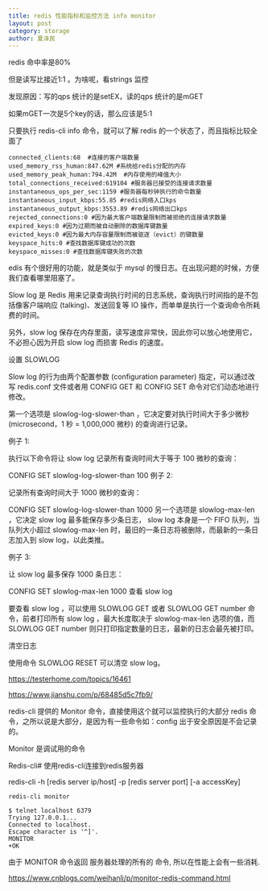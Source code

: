 ```yaml
---
title: redis 性能指标和监控方法 info monitor
layout: post
category: storage
author: 夏泽民
---
```

redis 命中率是80%

但是读写比接近1:1 。为啥呢，看strings 监控

发现原因：写的qps 统计的是setEX，读的qps 统计的是mGET

如果mGET一次是5个key的话，那么应该是5:1


只要执行 redis-cli info 命令，就可以了解 redis 的一个状态了，而且指标比较全面了
```
connected_clients:68  #连接的客户端数量
used_memory_rss_human:847.62M #系统给redis分配的内存
used_memory_peak_human:794.42M  #内存使用的峰值大小
total_connections_received:619104 #服务器已接受的连接请求数量
instantaneous_ops_per_sec:1159 #服务器每秒钟执行的命令数量
instantaneous_input_kbps:55.85 #redis网络入口kps
instantaneous_output_kbps:3553.89 #redis网络出口kps
rejected_connections:0 #因为最大客户端数量限制而被拒绝的连接请求数量
expired_keys:0 #因为过期而被自动删除的数据库键数量
evicted_keys:0 #因为最大内存容量限制而被驱逐（evict）的键数量
keyspace_hits:0 #查找数据库键成功的次数
keyspace_misses:0 #查找数据库键失败的次数
```
<!-- more -->
edis 有个很好用的功能，就是类似于 mysql 的慢日志。在出现问题的时候，方便我们查看哪里阻塞了。

Slow log 是 Redis 用来记录查询执行时间的日志系统，查询执行时间指的是不包括像客户端响应 (talking)、发送回复等 IO 操作，而单单是执行一个查询命令所耗费的时间。

另外，slow log 保存在内存里面，读写速度非常快，因此你可以放心地使用它，不必担心因为开启 slow log 而损害 Redis 的速度。

设置 SLOWLOG

Slow log 的行为由两个配置参数 (configuration parameter) 指定，可以通过改写 redis.conf 文件或者用 CONFIG GET 和 CONFIG SET 命令对它们动态地进行修改。

第一个选项是 slowlog-log-slower-than ，它决定要对执行时间大于多少微秒 (microsecond，1 秒 = 1,000,000 微秒) 的查询进行记录。

例子 1:

执行以下命令将让 slow log 记录所有查询时间大于等于 100 微秒的查询：

CONFIG SET slowlog-log-slower-than 100
例子 2:

记录所有查询时间大于 1000 微秒的查询：

CONFIG SET slowlog-log-slower-than 1000
另一个选项是 slowlog-max-len ，它决定 slow log 最多能保存多少条日志， slow log 本身是一个 FIFO 队列，当队列大小超过 slowlog-max-len 时，最旧的一条日志将被删除，而最新的一条日志加入到 slow log，以此类推。

例子 3:

让 slow log 最多保存 1000 条日志：

CONFIG SET slowlog-max-len 1000
查看 slow log

要查看 slow log ，可以使用 SLOWLOG GET 或者 SLOWLOG GET number 命令，前者打印所有 slow log ，最大长度取决于 slowlog-max-len 选项的值，而 SLOWLOG GET number 则只打印指定数量的日志，最新的日志会最先被打印。

清空日志

使用命令 SLOWLOG RESET 可以清空 slow log。

https://testerhome.com/topics/16461

https://www.jianshu.com/p/68485d5c7fb9/



 redis-cli 提供的 Monitor 命令，直接使用这个就可以监控执行的大部分 redis 命令，之所以说是大部分，是因为有一些命令如：config 出于安全原因是不会记录的。

Monitor 是调试用的命令

Redis-cli#
使用redis-cli连接到redis服务器

redis-cli -h [redis server ip/host] -p [redis server port] [-a accessKey]

```
redis-cli monitor

$ telnet localhost 6379
Trying 127.0.0.1...
Connected to localhost.
Escape character is '^]'.
MONITOR
+OK
```
由于 MONITOR 命令返回 服务器处理的所有的 命令, 所以在性能上会有一些消耗.

https://www.cnblogs.com/weihanli/p/monitor-redis-command.html